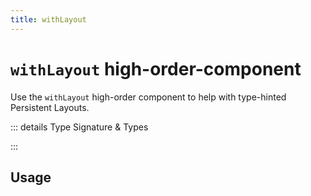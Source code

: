```yaml
---
title: withLayout
---
```


<script setup lang="ts">
import { useRoute } from 'vitepress'
import { useIntegration } from '@/theme/composables/useIntegrations'

const route = useRoute()
const urlParts = route.path.slice(1).split('/')
const adapter = useIntegration(urlParts[1])
</script>

# `withLayout` <Badge type="warning">high-order-component</Badge>

Use the `withLayout` high-order component to help with type-hinted Persistent Layouts.

::: details Type Signature & Types

<AdapterWrapper :adapter="adapter.name">
  <template #preact>
  
```typescript
interface DefaultLayoutProps {
  title?: string
  children?: ComponentChildren
}

interface LayoutProps extends DefaultLayoutProps {}

type WithLayout = (
  layout: ComponentType<Expand<Omit<LayoutProps, "children">>>,
  props?: ComponentProps<typeof layout>
) => (page: VNode) => ComponentChildren

declare const withLayout: WithLayout
```

  </template>
  <template #react>

```typescript
interface DefaultLayoutProps {
  title?: string
}

interface LayoutProps extends PropsWithChildren<DefaultLayoutProps> {}

type WithLayout = (
  layout: ComponentType<Expand<Omit<LayoutProps, "children">>>,
  props?: ComponentPropsWithoutRef<typeof layout>
) => (page: ReactElement) => ReactNode

declare const withLayout: WithLayout
```

  </template>
  <template #vue>
    <span>n.a.</span>
  </template>
</AdapterWrapper>

:::

## Usage

<AdapterWrapper :adapter="adapter.name">
  <template #preact>
  
```tsx
import { withLayout } from '@inertiajs-revamped/preact'

function BlogPage() {
  return <div>Blog Page</div>
}

BlogPage.layout = withLayout(Layout, {
  title: 'Blog Page',
  // ...extra type-hinted props
})

export default BlogPage
```

  </template>
  <template #react>

```tsx
import { withLayout } from '@inertiajs-revamped/react'

function BlogPage() {
  return <div>Blog Page</div>
}

BlogPage.layout = withLayout(Layout, {
  title: 'Blog Page',
  // ...extra type-hinted props
})

export default BlogPage
```

  </template>
  <template #vue>
    <span>n.a.</span>
  </template>
</AdapterWrapper>
